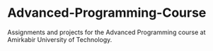# Advanced-Programming-Course
Assignments and projects for the Advanced Programming course at Amirkabir University of Technology.
